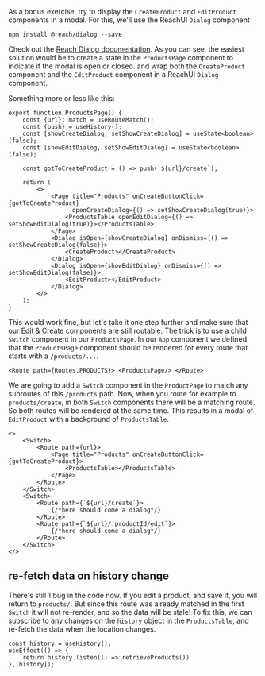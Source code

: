 As a bonus exercise, try to display the `CreateProduct` and `EditProduct` components in a modal.
For this, we'll use the ReachUI `Dialog` component
```
npm install @reach/dialog --save
```
Check out the [Reach Dialog documentation](https://reach.tech/dialog).
As you can see, the easiest solution would be to create a state in the `ProductsPage` component to indicate if the modal is open or closed. 
and wrap both the `CreateProduct` component and the `EditProduct` component in a ReachUI `Dialog` component.

Something more or less like this: 
```
export function ProductsPage() {
    const {url}: match = useRouteMatch();
    const {push} = useHistory();
    const [showCreateDialog, setShowCreateDialog] = useState<boolean>(false);
    const [showEditDialog, setShowEditDialog] = useState<boolean>(false);

    const gotToCreateProduct = () => push(`${url}/create`);

    return (
        <>
            <Page title="Products" onCreateButtonClick={gotToCreateProduct}
                  openCreateDialog={() => setShowCreateDialog(true)}>
                <ProductsTable openEditDialog={() => setShowEditDialog(true)}></ProductsTable>
            </Page>
            <Dialog isOpen={showCreateDialog} onDismiss={() => setShowCreateDialog(false)}>
                <CreateProduct></CreateProduct>
            </Dialog>
            <Dialog isOpen={showEditDialog} onDismiss={() => setShowEditDialog(false)}>
                <EditProduct></EditProduct>
            </Dialog>
        </>
    );
}
```

This would work fine, but let's take it one step further and make sure that our Edit & Create components are still routable.
The trick is to use a child `Switch` component in our `ProductsPage`. 
In our `App` component we defined that the `ProductsPage` component should be rendered for every route that starts with a `/products/...`. 
```
<Route path={Routes.PRODUCTS}> <ProductsPage/> </Route>
```
We are going to add a `Switch` component in the `ProductPage` to match any subroutes of this `/products` path.
Now, when you route for example to `products/create`, in both `Switch` components there will be a matching route.
So both routes will be rendered at the same time. This results in a modal of `EditProduct` with a background of `ProductsTable`.

```tsx
<>
    <Switch>
        <Route path={url}>
            <Page title="Products" onCreateButtonClick={gotToCreateProduct}>
                <ProductsTable></ProductsTable>
            </Page>
        </Route>
    </Switch>
    <Switch>
        <Route path={`${url}/create`}>
            {/*here should come a dialog*/}
        </Route>
        <Route path={`${url}/:productId/edit`}>
            {/*here should come a dialog*/}
        </Route>
    </Switch>
</>
```

## re-fetch data on history change
There's still 1 bug in the code now. If you edit a product, and save it, you will return to `products/`.
But since this route was already matched in the first `Switch` it will not re-render, and so the data will be stale!
To fix this, we can subscribe to any changes on the `history` object in the `ProductsTable`,
and re-fetch the data when the location changes.

```tsx
const history = useHistory();
useEffect(() => {
    return history.listen(() => retrieveProducts())
},[history]);
```
